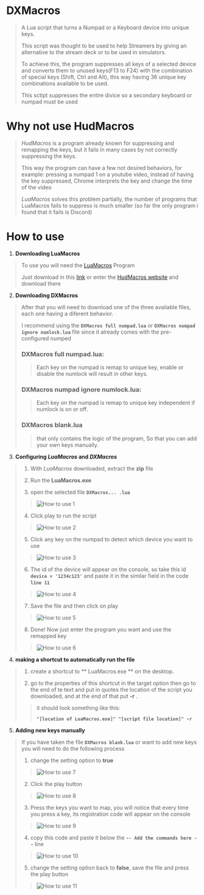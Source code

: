 # DXMacros

> A Lua script that turns a Numpad or a Keyboard device into unique keys.
> 
> This script was thought to be used to help Streamers by giving an alternative to the stream deck or to be used in simulators.
> 
>To achieve this, the program suppresses all keys of a selected device and converts them to unused keys(F13 to F24) with the combination of special keys (Shift, Ctrl and Alt), this way having 36 unique key combinations available to be used.
>
>This sctipt suppresses the entire divice so a secondary keyboard or numpad must be used

# Why not use HudMacros
> _HudMacros_ is a program already known for suppressing and remapping the keys, but it fails in many cases by not correctly suppressing the keys.
>
> This way the program can have a few not desired behaviors, for example: pressing a numpad 1 on a youtube video, instead of having the key suppressed, Chrome interprets the key and change the time of the video
>
> _LuaMacros_ solves this problem partially, the number of programs that LuaMacros fails to suppress is much smaller (so far the only program i found that it fails is Discord)

# How to use
1. **Downloading LuaMacros**
> To use you will need the [LuaMacros](http://www.hidmacros.eu/luamacros.zip) Program
>
> Just download in this [link](http://www.hidmacros.eu/luamacros.zip) or enter the [HudMacros website](http://www.hidmacros.eu/download.php) and download there


2. **Downloading DXMacros**
> After that you will need to download one of the three available files, each one having a diferent behavior.
> 
> I recommend using the **`DXMacros full numpad.lua`** or **`DXMacros numpad ignore numlock.lua`** file since it already comes with the pre-configured numped
> 
> ### DXMacros full numpad.lua:
> > Each key on the numpad is remap to unique key, enable or disable the numlock will result in other keys.
> 
> ### DXMacros numpad ignore numlock.lua:
> > Each key on the numpad is remap to unique key independent if numlock is on or off.
> 
> ### DXMacros blank.lua
> > that only contains the logic of the program, So that you can add your own keys manually.


3. **Configuring _LuaMacros_ and _DXMacros_**
> 1. With _LuaMacros_ downloaded, extract the **zip** file
> 
> 2. Run the **LuaMacros.exe**
> 
> 3. open the selected file **`DXMacros... .lua`**
> > ![How to use 1](/images/How_to_use1.png)
> 
> 4. Click play to run the script
> > ![How to use 2](/images/How_to_use2.png)
> 
> 5. Click any key on the numpad to detect which device you want to use
> > ![How to use 3](/images/How_to_use3.png)
>
> 6. The id of the device will appear on the console, so take this id **`device = '1234c123'`** and paste it in the similar field in the code **`line 11`**
> > ![How to use 4](/images/How_to_use4.png)
>
> 7. Save the file and then click on play
> > ![How to use 5](/images/How_to_use5.png)
>
> 8. Done! Now just enter the program you want and use the remapped key
> > ![How to use 6](/images/How_to_use6.png)

4. **making a shortcut to automatically run the file**
> 1. create a shortcut to ** LuaMacros.exe ** on the desktop.
> 
> 2. go to the properties of this shortcut in the target option then go to the end of te text and put in quotes the location of the script you downloaded, and at the end of that put **-r** .
>> it should look something like this:
>> 
>> **`"[location of LuaMacros.exe]" "[script file location]" -r`**

5. **Adding new keys manually**
> If you have taken the file **`DXMacros blank.lua`** or want to add new keys you will need to do the following process
>
> 1. change the setting option to **true**
> > ![How to use 7](/images/How_to_use7.png)
>
> 2. Click the play button
> > ![How to use 8](/images/How_to_use8.png)
> 
> 3. Press the keys you want to map, you will notice that every time you press a key, its registration code will appear on the console
> > ![How to use 9](/images/How_to_use9.png)
>
> 4. copy this code and paste it below the **`-- Add the commands here --`** line
> > ![How to use 10](/images/How_to_use10.png)
>
> 5. change the setting option back to **false**, save the file and press the play button
> > ![How to use 11](/images/How_to_use11.png)
